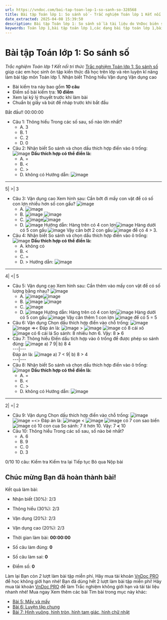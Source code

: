 ```yaml
---
url: https://vndoc.com/bai-tap-toan-lop-1-so-sanh-so-328568
title: Bài tập Toán lớp 1: So sánh số - Trắc nghiệm Toán lớp 1 Kết nối tri thức - VnDoc.com
date_extracted: 2025-04-08 15:39:50
description: Bài tập Toán lớp 1: So sánh số là tài liệu do VnDoc biên soạn theo chương trình của bộ sách Kết nối tri thức giúp các em học sinh lớp 1 ôn tập lại kiến thức đã được học trên lớp.
keywords: Toán lớp 1,bài tập toán lớp 1,các dạng bài tập toán lớp 1,bài tập ôn tập toán lớp 1,đề ôn tập toán lớp 1,giải bài tập toán lớp 1 nâng cao,đề thi học sinh giỏi Toán lớp 1,Toán 1 sách kết nối,bài tập toán lớp 1 sách kết nối tri thức,so sánh số lớp 1,so sánh số kết nối,các số từ 0 đến 10 kết nối,toán lớp 1 bài 4 kết nối tri thức
---
```


# Bài tập Toán lớp 1: So sánh số
 _Trắc nghiệm Toán lớp 1 Kết nối tri thức_
[Trắc nghiệm Toán lớp 1: So sánh số](<https://vndoc.com/bai-tap-toan-lop-1-so-sanh-so-328568>) giúp các em học sinh ôn tập kiến thức đã học trên lớp và rèn luyện kĩ năng làm bài tập môn Toán lớp 1.
Nhận biết Thông hiểu Vận dụng Vận dụng cao
  * Bài kiểm tra này bao gồm **10 câu**
  * Điểm số bài kiểm tra: **10 điểm**
  * Xem lại kỹ lý thuyết trước khi làm bài
  * Chuẩn bị giấy và bút để nháp trước khi bắt đầu

Bắt đầu\!\!
00:00:00
  * Câu 1:  Thông hiểu
Trong các số sau, số nào lớn nhất?
    * A. 3 
    * B. 1 
    * C. 2 
    * D. 0 
  * Câu 2:  Nhận biết
So sánh và chọn dấu thích hợp điền vào ô trống:
![image](https://i.vdoc.vn/data/image/2024/09/18/trac-nghiem-toan-4-h166.png)
**Dấu thích hợp có thể điền là:**
    * A. = 
    * B. <
    * C. >
    * D. không có 
Hướng dẫn: ![image](https://i.vdoc.vn/data/image/2024/09/18/trac-nghiem-toan-4-h166.png)  
---  
5| >| 3  
  * Câu 3:  Vận dụng cao
Xem hình sau: Cần bớt đi mấy con vật để có số con lợn nhiều hơn số con gấu?
![image](https://i.vdoc.vn/data/image/2024/09/18/trac-nghiem-toan-4-h173.png)
    * A. ![image](https://i.vdoc.vn/data/image/2024/09/18/trac-nghiem-toan-4-h174.png)
    * B. ![image](https://i.vdoc.vn/data/image/2024/09/18/trac-nghiem-toan-4-h175.png) ![image](https://i.vdoc.vn/data/image/2024/09/18/trac-nghiem-toan-4-h175.png)
    * C. ![image](https://i.vdoc.vn/data/image/2024/09/18/trac-nghiem-toan-4-h174.png)![image](https://i.vdoc.vn/data/image/2024/09/18/trac-nghiem-toan-4-h174.png)
    * D. ![image](https://i.vdoc.vn/data/image/2024/09/18/trac-nghiem-toan-4-h175.png)
Hướng dẫn: 
Hàng trên có 4 con lợn![image](https://i.vdoc.vn/data/image/2024/09/18/trac-nghiem-toan-4-h175.png)
Hàng dưới có 5 con gấu ![image](https://i.vdoc.vn/data/image/2024/09/18/trac-nghiem-toan-4-h174.png)
Vậy cần bớt 2 con gấu ![image](https://i.vdoc.vn/data/image/2024/09/18/trac-nghiem-toan-4-h174.png) để có 4 > 3.
  * Câu 4:  Nhận biết
So sánh và chọn dấu thích hợp điền vào ô trống:
![image](https://i.vdoc.vn/data/image/2024/09/18/trac-nghiem-toan-4-h167.png)
**Dấu thích hợp có thể điền là:**
    * A. không có 
    * B. <
    * C. = 
    * D. >
Hướng dẫn: ![image](https://i.vdoc.vn/data/image/2024/09/18/trac-nghiem-toan-4-h167.png)  
---  
4| <| 5  
  * Câu 5:  Vận dụng cao
Xem hình sau: Cần thêm vào mấy con vật để có số lượng bằng nhau?
![image](https://i.vdoc.vn/data/image/2024/09/18/trac-nghiem-toan-4-h173.png)
    * A. ![image](https://i.vdoc.vn/data/image/2024/09/18/trac-nghiem-toan-4-h174.png)![image](https://i.vdoc.vn/data/image/2024/09/18/trac-nghiem-toan-4-h174.png)
    * B. ![image](https://i.vdoc.vn/data/image/2024/09/18/trac-nghiem-toan-4-h175.png) ![image](https://i.vdoc.vn/data/image/2024/09/18/trac-nghiem-toan-4-h175.png)
    * C. ![image](https://i.vdoc.vn/data/image/2024/09/18/trac-nghiem-toan-4-h175.png)
    * D. ![image](https://i.vdoc.vn/data/image/2024/09/18/trac-nghiem-toan-4-h174.png)
Hướng dẫn: 
Hàng trên có 4 con lợn![image](https://i.vdoc.vn/data/image/2024/09/18/trac-nghiem-toan-4-h175.png)
Hàng dưới có 5 con gấu ![image](https://i.vdoc.vn/data/image/2024/09/18/trac-nghiem-toan-4-h174.png)
Vậy cần thêm 1 con lợn ![image](https://i.vdoc.vn/data/image/2024/09/18/trac-nghiem-toan-4-h175.png) để có 5 = 5
  * Câu 6:  Vận dụng
Chọn dấu thích hợp điền vào chỗ trống:
![image](https://i.vdoc.vn/data/image/2024/09/18/trac-nghiem-toan-4-h170.png) ![image](https://i.vdoc.vn/data/image/2024/09/18/trac-nghiem-toan-4-h169.png)
=><
Đáp án là:
![image](/data/image/2024/09/18/trac-nghiem-toan-4-h170.png) > ![image](/data/image/2024/09/18/trac-nghiem-toan-4-h169.png)
![image](https://i.vdoc.vn/data/image/2024/09/18/trac-nghiem-toan-4-h170.png) có 8 cái xô
![image](https://i.vdoc.vn/data/image/2024/09/18/trac-nghiem-toan-4-h169.png) có 6 cái lá
So sánh: 8 nhiều hơn 6. Vậy: 8 **>** 6
  * Câu 7:  Thông hiểu
Điền dấu tích hợp vào ô trống để được phép so sánh đúng:
![image](https://i.vdoc.vn/data/image/2024/09/16/13001638.png)
a\) 7  9| b\) 8  4  
---|---  
Đáp án là:
![image](/data/image/2024/09/16/13001638.png)
a\) 7 < 9| b\) 8 > 4  
---|---  
  * Câu 8:  Nhận biết
So sánh và chọn dấu thích hợp điền vào ô trống:
![image](https://i.vdoc.vn/data/image/2024/09/18/trac-nghiem-toan-4-h168.png)
**Dấu thích hợp có thể điền là:**
    * A. = 
    * B. <
    * C. >
    * D. không có 
Hướng dẫn: ![image](https://i.vdoc.vn/data/image/2024/09/18/trac-nghiem-toan-4-h168.png)  
---  
2| =| 2  
  * Câu 9:  Vận dụng
Chọn dấu thích hợp điền vào chỗ trống:
![image](https://i.vdoc.vn/data/image/2024/09/18/trac-nghiem-toan-4-h171.png) ![image](https://i.vdoc.vn/data/image/2024/09/18/trac-nghiem-toan-4-h172.png)
=<>
Đáp án là:
![image](/data/image/2024/09/18/trac-nghiem-toan-4-h171.png) < ![image](/data/image/2024/09/18/trac-nghiem-toan-4-h172.png)
![image](https://i.vdoc.vn/data/image/2024/09/18/trac-nghiem-toan-4-h171.png) có 7 con sao biển
![image](https://i.vdoc.vn/data/image/2024/09/18/trac-nghiem-toan-4-h172.png) có 10 con cua
So sánh: 7 ít hơn 10. Vậy: 7 **<** 10
  * Câu 10:  Thông hiểu
Trong các số sau, số nào bé nhất?
    * A. 6 
    * B. 9 
    * C. 0 
    * D. 3 

0/10
10 câu:
Kiểm tra Kiểm tra lại Tiếp tục Bỏ qua Nộp bài
## Chúc mừng Bạn đã hoàn thành bài\!
Kết quả làm bài:
  * Nhận biết \(30%\):
2/3
  * Thông hiểu \(30%\):
2/3
  * Vận dụng \(20%\):
2/3
  * Vận dụng cao \(20%\):
2/3

  * Thời gian làm bài:  **00:00:00**
  * Số câu làm đúng: **0**
  * Số câu làm sai: **0**
  * Điểm số: **0**

Làm lại
Bạn còn _2_ lượt làm bài tập miễn phí. Hãy mua tài khoản [VnDoc PRO](</pro>) để học không giới hạn nhé\!  Bạn đã dùng hết 2 lượt làm bài tập miễn phí\! Hãy mua tài khoản [VnDoc PRO](</pro>) để làm Trắc nghiệm không giới hạn và tải tài liệu nhanh nhé\!  Mua ngay
Xem thêm các bài Tìm bài trong mục này khác:
  * [Bài 5: Mấy và mấy](</bai-tap-toan-lop-1-may-va-may-329086>)
  * [Bài 6: Luyện tập chung](</bai-tap-toan-lop-1-luyen-tap-chung-trang-38-330305>)
  * [Bài 7: Hình vuông, hình tròn, hình tam giác, hình chữ nhật](</bai-tap-toan-lop-1-hinh-vuong-hinh-tron-hinh-tam-giac-hinh-chu-nhat-kntt-330308>)

